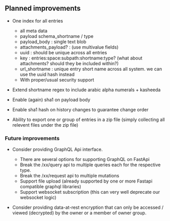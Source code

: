 ## Planned improvements

- One index for all entries
  - all meta data
  - payload schema_shortname / type
  - payload_body : single text blob
  - attachments_payload? : (use multivalue fields)
  - uuid : should be unique across all entries
  - key : entries:space:subpath:shortname:type? (what about attachments? should they be included within?)
  - url_shortname : unique entry short name across all system. we can use the uuid hash instead
  - With proper/usual security support

- Extend shortname regex to include arabic alpha numerals + kasheeda

- Enable (again) sha1 on payload body
- Enable sha1 hash on history changes to guarantee change order
- Ability to export one or group of entries in a zip file (simply collecting all relevent files under the zip file)


### Future improvements

- Consider providing GraphQL Api interface.
  - There are several options for supporting GraphQL on FastApi
  - Break the /xx/query api to multiple queries each for the respective type.
  - Break the /xx/request api to multiple mutations
  - Support file upload (already supported by one or more Fastapi compatible graphql libraries)
  - Support websocket subscription (this can very well deprecate our websocket logic)

- Consider providing data-at-rest encryption that can only be accessed / viewed (decrypted) by the owner or a member of owner group.
